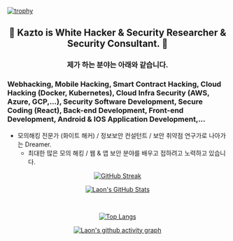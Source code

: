 [![trophy](https://github-profile-trophy.vercel.app/?username=KaztoRay&theme=algolia&column=10)](https://github.com/Luon/)

<div align = "center">
<h2> 💫 Kazto is White Hacker & Security Researcher & Security Consultant. 💫 </h2>
</div>

<div align = "center">
<h3> 제가 하는 분야는 아래와 같습니다. </h3>
</div>

### Webhacking, Mobile Hacking, Smart Contract Hacking, Cloud Hacking (Docker, Kubernetes), Cloud Infra Security (AWS, Azure, GCP,...), Security Software Development, Secure Coding (React), Back-end Development, Front-end Development, Android & IOS Application Development,...
 
- 모의해킹 전문가 (화이트 해커) / 정보보안 컨설턴트 / 보안 취약점 연구가로 나아가는 Dreamer.
   - 최대한 많은 모의 해킹 / 웹 & 앱 보안 분야를 배우고 접하려고 노력하고 있습니다.

<div align = "center">

[![GitHub Streak](https://github-readme-streak-stats.herokuapp.com/?user=KaztoRay&theme=holi-theme)](https://git.io/streak-stats)

[![Laon's GitHub Stats](https://github-readme-stats.vercel.app/api?username=KaztoRay&hide=contribs,prs&show_icons=true&theme=ambient_gradient)](https://github.com/anuraghazra/github-readme-stats)

<br>

[![Top Langs](https://github-readme-stats.vercel.app/api/top-langs/?username=KaztoRay&langs_count=10&hide=contribs,prs&show_icons=true&theme=ambient_gradient)](https://github.com/anuraghazra/github-readme-stats)

[![Laon's github activity graph](https://github-readme-activity-graph.vercel.app/graph?username=KaztoRay&theme=react-dark&border=true)](https://github.com/ashutosh00710/github-readme-activity-graph)

</div>
 
 
